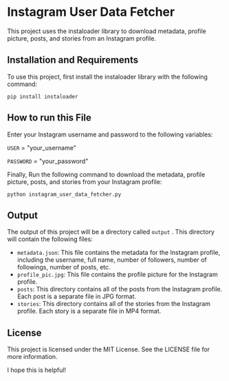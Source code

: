 # Instagram User Data Fetcher

This project uses the instaloader library to download metadata, profile picture, posts, and stories from an Instagram profile.

## Installation and Requirements

To use this project, first install the instaloader library with the following command: 

`pip install instaloader`

## How to run this File
Enter your Instagram username and password to the following variables:

`USER` = "your_username"

`PASSWORD` = "your_password"

Finally, Run the following command to download the metadata, profile picture, posts, and stories from your Instagram profile:

`python instagram_user_data_fetcher.py`


## Output

The output of this project will be a directory called `output` . This directory will contain the following files:

* `metadata.json`: This file contains the metadata for the Instagram profile, including the username, full name, number of followers, number of followings, number of posts, etc.
* `profile_pic.jpg`: This file contains the profile picture for the Instagram profile.
* `posts`: This directory contains all of the posts from the Instagram profile. Each post is a separate file in JPG format.
* `stories`: This directory contains all of the stories from the Instagram profile. Each story is a separate file in MP4 format.


## License
This project is licensed under the MIT License. See the LICENSE file for more information.


I hope this is helpful!

